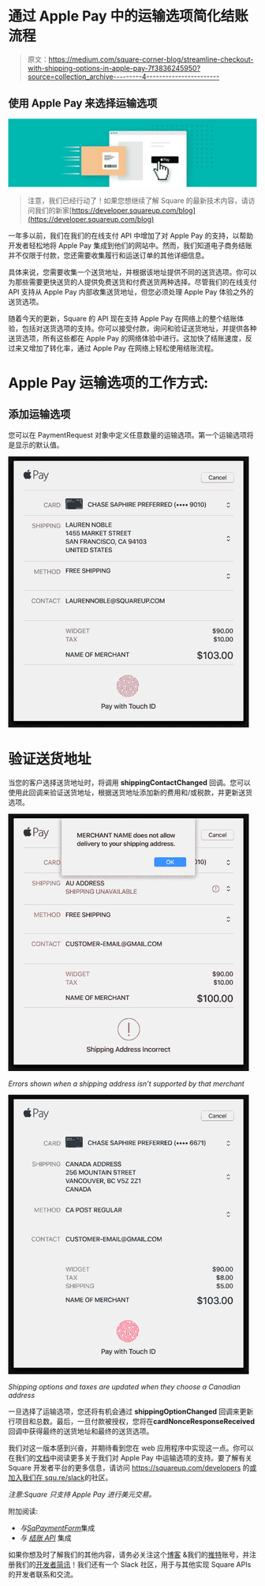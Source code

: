 # 通过 Apple Pay 中的运输选项简化结账流程

> 原文：<https://medium.com/square-corner-blog/streamline-checkout-with-shipping-options-in-apple-pay-7f3836245950?source=collection_archive---------4----------------------->

## 使用 Apple Pay 来选择运输选项

![](img/d079285581e721bacdafd2865a5d0ede.png)

> 注意，我们已经行动了！如果您想继续了解 Square 的最新技术内容，请访问我们的新家[https://developer.squareup.com/blog](https://developer.squareup.com/blog)

一年多以前，我们在我们的在线支付 API 中增加了对 Apple Pay 的支持，以帮助开发者轻松地将 Apple Pay 集成到他们的网站中。然而，我们知道电子商务结账并不仅限于付款，您还需要收集履行和运送订单的其他详细信息。

具体来说，您需要收集一个送货地址，并根据该地址提供不同的送货选项。你可以为那些需要更快送货的人提供免费送货和付费送货两种选择。尽管我们的在线支付 API 支持从 Apple Pay 内部收集送货地址，但您必须处理 Apple Pay 体验之外的送货选项。

随着今天的更新，Square 的 API 现在支持 Apple Pay 在网络上的整个结账体验，包括对送货选项的支持。你可以接受付款，询问和验证送货地址，并提供各种送货选项，所有这些都在 Apple Pay 的网络体验中进行。这加快了结账速度，反过来又增加了转化率，通过 Apple Pay 在网络上轻松使用结账流程。

# Apple Pay 运输选项的工作方式:

## 添加运输选项

您可以在 PaymentRequest 对象中定义任意数量的运输选项。第一个运输选项将是显示的默认值。

![](img/fc6dc04cae6153b8ec7d56911ca5c7d4.png)

# 验证送货地址

当您的客户选择送货地址时，将调用 **shippingContactChanged** 回调。您可以使用此回调来验证送货地址，根据送货地址添加新的费用和/或税款，并更新送货选项。

![](img/c4487fa116ab7df329bc3b1c7d7b5743.png)

*Errors shown when a shipping address isn’t supported by that merchant*

![](img/3bcb877919d8aac533bbf76c11eba076.png)

*Shipping options and taxes are updated when they choose a Canadian address*

一旦选择了运输选项，您还将有机会通过 **shippingOptionChanged** 回调来更新行项目和总数。最后，一旦付款被授权，您将在**cardNonceResponseReceived**回调中获得最终的送货地址和最终的送货选项。

我们对这一版本感到兴奋，并期待看到您在 web 应用程序中实现这一点。你可以在我们的[文档](https://docs.connect.squareup.com/payments/sqpaymentform/digitalwallet/applepay-setup)中阅读更多关于我们对 Apple Pay 中运输选项的支持。要了解有关 Square 开发者平台的更多信息，请访问 https://squareup.com/developers 的[或加入我们在 squ.re/slack](https://squareup.com/developers)的社区。

*注意:Square 只支持 Apple Pay 进行美元交易。*

附加阅读:

*   *与*[*SqPaymentForm*](https://docs.connect.squareup.com/payments/sqpaymentform/sqpaymentform-overview)集成
*   *与* [*结账 API*](https://docs.connect.squareup.com/payments/checkout/overview) 集成

如果你想及时了解我们的其他内容，请务必关注这个[博客](https://medium.com/square-corner-blog) &我们的[推特](https://twitter.com/SquareDev)账号，并注册我们的[开发者简讯](https://www.workwithsquare.com/developer-newsletter.html?channel=Online%20Social&sqmethod=Blog)！我们还有一个 Slack 社区，用于与其他实现 Square APIs 的开发者联系和交流。